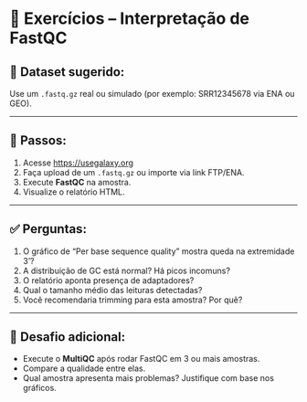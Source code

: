 # 🧪 Exercícios – Interpretação de FastQC

## 📁 Dataset sugerido:
Use um `.fastq.gz` real ou simulado (por exemplo: SRR12345678 via ENA ou GEO).

---

## 🔄 Passos:

1. Acesse https://usegalaxy.org
2. Faça upload de um `.fastq.gz` ou importe via link FTP/ENA.
3. Execute **FastQC** na amostra.
4. Visualize o relatório HTML.

---

## ✅ Perguntas:

1. O gráfico de “Per base sequence quality” mostra queda na extremidade 3’?  
2. A distribuição de GC está normal? Há picos incomuns?
3. O relatório aponta presença de adaptadores?
4. Qual o tamanho médio das leituras detectadas?
5. Você recomendaria trimming para esta amostra? Por quê?

---

## 🧠 Desafio adicional:
- Execute o **MultiQC** após rodar FastQC em 3 ou mais amostras.
- Compare a qualidade entre elas.
- Qual amostra apresenta mais problemas? Justifique com base nos gráficos.
